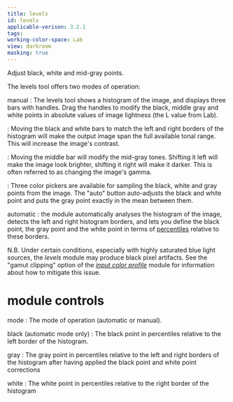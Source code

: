 ```yaml
---
title: levels
id: levels
applicable-verison: 3.2.1
tags: 
working-color-space: Lab
view: darkroom
masking: true
---
```


Adjust black, white and mid-gray points.

The levels tool offers two modes of operation:

manual
: The levels tool shows a histogram of the image, and displays three bars with handles. Drag the handles to modify the black, middle gray and white points in absolute values of image lightness (the L value from Lab).

: Moving the black and white bars to match the left and right borders of the histogram will make the output image span the full available tonal range. This will increase the image's contrast. 

: Moving the middle bar will modify the mid-gray tones. Shifting it left will make the image look brighter, shifting it right will make it darker. This is often referred to as changing the image's gamma.

: Three color pickers are available for sampling the black, white and gray points from the image. The "auto" button auto-adjusts the black and white point and puts the gray point exactly in the mean between them.

automatic
: the module automatically analyses the histogram of the image, detects the left and right histogram borders, and lets you define the black point, the gray point and the white point in terms of [percentiles](http://en.wikipedia.org/wiki/Percentile) relative to these borders.

N.B. Under certain conditions, especially with highly saturated blue light sources, the _levels_ module may produce black pixel artifacts. See the "gamut clipping" option of the [_input color profile_](./input-color-profile.md) module for information about how to mitigate this issue.

# module controls

mode
: The mode of operation (automatic or manual).

black (automatic mode only)
: The black point in percentiles relative to the left border of the histogram.

gray
: The gray point in percentiles relative to the left and right borders of the histogram after having applied the black point and white point corrections

white
: The white point in percentiles relative to the right border of the histogram
